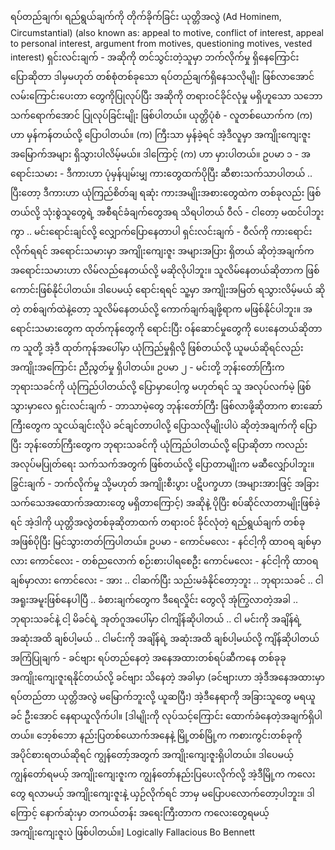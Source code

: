  ရပ်တည်ချက်၊ ရည်ရွယ်ချက်ကို တိုက်ခိုက်ခြင်း ယုတ္တိအလွဲ (Ad Hominem, Circumstantial)
(also known as: appeal to motive, conflict of interest, appeal to personal interest, argument from motives, questioning motives, vested interest)
ရှင်းလင်းချက် - အဆိုကို တင်သွင်းတဲ့သူမှာ ဘက်လိုက်မှု ရှိနေကြောင်း ပြောဆိုတာ ဒါမှမဟုတ် တစ်စုံတစ်ခုသော ရပ်တည်ချက်ရှိနေသလိုမျိုး ဖြစ်လာအောင် လမ်းကြောင်းပေးတာ တွေကိုပြုလုပ်ပြီး အဆိုကို တရားဝင်ခိုင်လုံမှု မရှိဟူသော သဘောသက်ရောက်အောင် ပြုလုပ်ခြင်းမျိုး ဖြစ်ပါတယ်။ 
ယုတ္တိပုံစံ - လူတစ်ယောက်က (က) ဟာ မှန်ကန်တယ်လို့ ပြောပါတယ်။ (က) ကြီးသာ မှန်ခဲ့ရင် အဲ့ဒီလူမှာ အကျိုးကျေးဇူး အမြောက်အများ ရှိသွားပါလိမ့်မယ်။ ဒါကြောင့် (က) ဟာ မှားပါတယ်။ 
ဥပမာ ၁ - 
အရောင်းသမား - ဒီကားဟာ ပုံမှန်ပျမ်းမျှ ကားတွေထက်ပိုပြီး ဆီစားသက်သာပါတယ် .. ပြီးတော့ ဒီကားဟာ ယုံကြည်စိတ်ချ ရဆုံး ကားအမျိုးအစားတွေထဲက တစ်ခုလည်း ဖြစ်တယ်လို့ သုံးစွဲသူတွေရဲ့ အစီရင်ခံချက်တွေအရ သိရပါတယ် 
ဝီလ် - ငါတော့ မထင်ပါဘူးကွာ .. မင်းရောင်းချင်လို့ လျှောက်ပြောနေတာပါ 
ရှင်းလင်းချက် - ဝီလ်ကို ကားရောင်းလိုက်ရရင် အရောင်းသမားမှာ အကျိုးကျေးဇူး အများအပြား ရှိတယ် ဆိုတဲ့အချက်က အရောင်းသမားဟာ လိမ်လည်နေတယ်လို့ မဆိုလိုပါဘူး။ သူလိမ်နေတယ်ဆိုတာက ဖြစ်ကောင်းဖြစ်နိုင်ပါတယ်။ ဒါပေမယ့် ရောင်းရရင် သူ့မှာ အကျိုးအမြတ် ရသွားလိမ့်မယ် ဆိုတဲ့ တစ်ချက်ထဲနဲ့တော့ သူလိမ်နေတယ်လို့ ကောက်ချက်ချဖို့ရာက မဖြစ်နိုင်ပါဘူး။ အရောင်းသမားတွေက ထုတ်ကုန်တွေကို ရောင်းပြီး ဝန်ဆောင်မှုတွေကို ပေးနေတယ်ဆိုတာက သူတို့ အဲ့ဒီ ထုတ်ကုန်အပေါ်မှာ ယုံကြည်မှုရှိလို့ ဖြစ်တယ်လို့ ယူမယ်ဆိုရင်လည်း အကျိုးအကြောင်း ညီညွတ်မှု ရှိပါတယ်။ 
ဥပမာ ၂ - မင်းတို့ ဘုန်းတော်ကြီးက ဘုရားသခင်ကို ယုံကြည်ပါတယ်လို့ ပြောမှာပေါ့ကွ မဟုတ်ရင် သူ အလုပ်လက်မဲ့ ဖြစ်သွားမှာလေ 
ရှင်းလင်းချက် - ဘာသာမဲ့တွေ ဘုန်းတော်ကြီး ဖြစ်လာဖို့ဆိုတာက စားဆော်ကြီးတွေက သူငယ်ချင်းလိုပဲ ခင်ချင်တာပါလို့ ပြောသလိုမျိုးပါပဲ ဆိုတဲ့အချက်ကို ပြောပြီး ဘုန်းတော်ကြီးတွေက ဘုရားသခင်ကို ယုံကြည်ပါတယ်လို့ ပြောဆိုတာ ကလည်း အလုပ်မပြုတ်ရေး သက်သက်အတွက် ဖြစ်တယ်လို့ ပြောတာမျိုးက မဆီလျှော်ပါဘူး။
ခြွင်းချက် - ဘက်လိုက်မှု သို့မဟုတ် အကျိုးစီးပွား ပဋိပက္ခဟာ (အများအားဖြင့် အခြား သက်သေအထောက်အထားတွေ မရှိတာကြောင့်) အဆိုနဲ့ ပိုပြီး စပ်ဆိုင်လာတာမျိုးဖြစ်ခဲ့ရင် အဲ့ဒါကို ယုတ္တိအလွဲတစ်ခုဆိုတာထက် တရားဝင် ခိုင်လုံတဲ့ ရည်ရွယ်ချက် တစ်ခု အဖြစ်ပိုပြီး မြင်သွားတတ်ကြပါတယ်။ ဥပမာ -
ကောင်မလေး - နင်ငါ့ကို ထာဝရ ချစ်မှာလား
ကောင်လေး - တစ်ညလောက် စဉ်းစားပါရစေဦး
ကောင်မလေး - နင်ငါ့ကို ထာဝရ ချစ်မှာလား
ကောင်လေး - အား .. ငါဆက်ပြီး သည်းမခံနိုင်တော့ဘူး .. ဘုရားသခင် .. ငါ အရူးအမူးဖြစ်နေပါပြီ .. ခံစားချက်တွေက ဒီရေလှိုင်း တွေလို အုံကြွလာတဲ့အခါ .. ဘုရားသခင်နဲ့ ငါ့ မိခင်ရဲ့ အုတ်ဂူအပေါ်မှာ ငါကျိန်ဆိုပါတယ် .. ငါ မင်းကို အချိန်ရဲ့ အဆုံးအထိ ချစ်ပါ့မယ် .. ငါမင်းကို အချိန်ရဲ့ အဆုံးအထိ ချစ်ပါ့မယ်လို့ ကျိန်ဆိုပါတယ်
အကြံပြုချက် - ခင်ဗျား ရပ်တည်နေတဲ့ အနေအထားတစ်ရပ်ဆီကနေ တစ်ခုခု အကျိုးကျေးဇူးရနိုင်တယ်လို့ ခင်ဗျား သိနေတဲ့ အခါမှာ (ခင်ဗျားဟာ အဲ့ဒီအနေအထားမှာ ရပ်တည်တာ ယုတ္တိအလွဲ မမြောက်ဘူးလို့ ယူဆပြီး) အဲ့ဒီနေရာကို အခြားသူတွေ မရယူခင် ဦးအောင် နေရာယူလိုက်ပါ။ 
[ဒါမျိုးကို လုပ်သင့်ကြောင်း ထောက်ခံနေတဲ့အချက်ရှိပါတယ်။ ဘေ့စ်ဘော နည်းပြတစ်ယောက်အနေနဲ့ မြို့တစ်မြို့က ကစားကွင်းတစ်ခုကို အပိုင်စားရတယ်ဆိုရင် ကျွန်တော့်အတွက် အကျိုးကျေးဇူးရှိပါတယ်။ ဒါပေမယ့် ကျွန်တော်ရမယ့် အကျိုးကျေးဇူးက ကျွန်တော်နည်းပြပေးလိုက်လို့ အဲ့ဒီမြို့က ကလေးတွေ ရလာမယ့် အကျိုးကျေးဇူးနဲ့ ယှဉ်လိုက်ရင် ဘာမှ မပြောပလောက်တော့ပါဘူး။ ဒါကြောင့် နောက်ဆုံးမှာ တကယ်တန်း အရေးကြီးတာက ကလေးတွေရမယ့် အကျိုးကျေးဇူးပဲ ဖြစ်ပါတယ်။]
Logically Fallacious
Bo Bennett